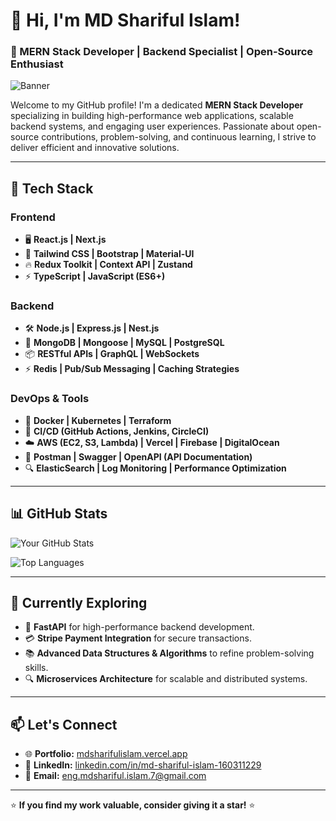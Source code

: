 # 👋 Hi, I'm MD Shariful Islam!

### 🚀 MERN Stack Developer | Backend Specialist | Open-Source Enthusiast

![Banner](https://scontent.fdac166-1.fna.fbcdn.net/v/t39.30808-6/488446500_1893850454704959_3979798367608034532_n.jpg?_nc_cat=102&ccb=1-7&_nc_sid=86c6b0&_nc_eui2=AeGU3syNvSpjCNgILWdeTWGrnbBo2N_wGoSdsGjY3_AahPk4kaqYk-67eN4vX0Y7wfZKiumyQHZWOFTLOoEsyqXb&_nc_ohc=g3RIGjVQGlMQ7kNvwFk1O6Z&_nc_oc=AdlgOJQIxIWk6Lq7rw8QKXgj18UQenN4bIRF7n53dVYtF-o4qJxHkBX5AH7xLYE_Ztc&_nc_zt=23&_nc_ht=scontent.fdac166-1.fna&_nc_gid=9TjggmAOC8OQfzXjR7vgVQ&oh=00_AfEuzjVVWCqlt-7pk_SjjMwBDFJAsp_cF7X9k3Mg3ArxRA&oe=680914D0)

Welcome to my GitHub profile! I'm a dedicated **MERN Stack Developer** specializing in building high-performance web applications, scalable backend systems, and engaging user experiences. Passionate about open-source contributions, problem-solving, and continuous learning, I strive to deliver efficient and innovative solutions.

---

## 🔧 Tech Stack

### **Frontend**

- 🖥️ **React.js | Next.js**
- 🎨 **Tailwind CSS | Bootstrap | Material-UI**
- 🔥 **Redux Toolkit | Context API | Zustand**
- ⚡ **TypeScript | JavaScript (ES6+)**

### **Backend**

- 🛠️ **Node.js | Express.js | Nest.js**
- 💾 **MongoDB | Mongoose | MySQL | PostgreSQL**
- 📦 **RESTful APIs | GraphQL | WebSockets**
- ⚡ **Redis | Pub/Sub Messaging | Caching Strategies**

### **DevOps & Tools**

- 🐳 **Docker | Kubernetes | Terraform**
- 🚀 **CI/CD (GitHub Actions, Jenkins, CircleCI)**
- ☁️ **AWS (EC2, S3, Lambda) | Vercel | Firebase | DigitalOcean**
- 📝 **Postman | Swagger | OpenAPI (API Documentation)**
- 🔍 **ElasticSearch | Log Monitoring | Performance Optimization**

---

## 📊 GitHub Stats

![Your GitHub Stats](https://github-readme-stats.vercel.app/api?username=mdsharifulislam-r&show_icons=true&theme=tokyonight&animate=true)

![Top Languages](https://github-readme-stats.vercel.app/api/top-langs/?username=mdsharifulislam-r&layout=compact&theme=tokyonight&animate=true)

---

## 🌱 Currently Exploring

- 🚀 **FastAPI** for high-performance backend development.
- 💳 **Stripe Payment Integration** for secure transactions.
- 📚 **Advanced Data Structures & Algorithms** to refine problem-solving skills.
- 🔍 **Microservices Architecture** for scalable and distributed systems.

---

## 📫 Let's Connect

- 🌐 **Portfolio:** [mdsharifulislam.vercel.app](https://mdsharifulislam.vercel.app)
- 💼 **LinkedIn:** [linkedin.com/in/md-shariful-islam-160311229](https://www.linkedin.com/in/md-shariful-islam-160311229/)
- 📧 **Email:** [eng.mdshariful.islam.7@gmail.com](mailto:eng.mdshariful.islam.7@gmail.com)

---

⭐ **If you find my work valuable, consider giving it a star!** ⭐



